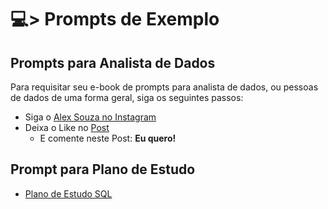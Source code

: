 # 💻> Prompts de Exemplo

## Prompts para Analista de Dados
Para requisitar seu e-book de prompts para analista de dados, ou pessoas de dados de uma forma geral, siga os seguintes passos:
- Siga o [Alex Souza no Instagram](https://www.instagram.com/alexsouzamsc/)
- Deixa o Like no [Post](https://www.instagram.com/p/CxuwMuEgPYJ/)
	- E comente neste Post: **Eu quero!**

## Prompt para Plano de Estudo
- [Plano de Estudo SQL](https://github.com/aasouzaconsult/GenAI/blob/main/Plano%20de%20Estudo%20-%20sql.md)
